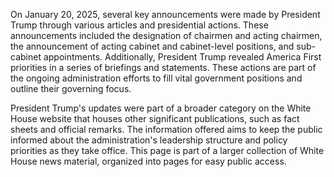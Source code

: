 On January 20, 2025, several key announcements were made by President Trump through various articles and presidential actions. These announcements included the designation of chairmen and acting chairmen, the announcement of acting cabinet and cabinet-level positions, and sub-cabinet appointments. Additionally, President Trump revealed America First priorities in a series of briefings and statements. These actions are part of the ongoing administration efforts to fill vital government positions and outline their governing focus.

President Trump's updates were part of a broader category on the White House website that houses other significant publications, such as fact sheets and official remarks. The information offered aims to keep the public informed about the administration's leadership structure and policy priorities as they take office. This page is part of a larger collection of White House news material, organized into pages for easy public access.